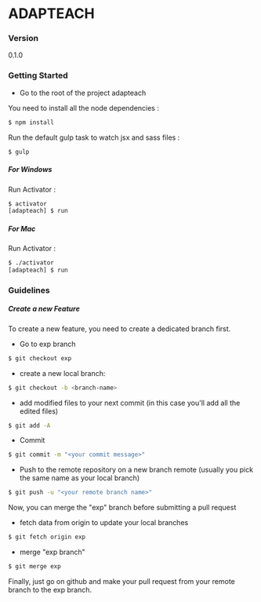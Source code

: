 # ADAPTEACH

### Version
0.1.0

### Getting Started

- Go to the root of the project adapteach

You need to install all the node dependencies :
```sh
$ npm install
```
Run the default gulp task to watch jsx and sass files :
```sh
$ gulp
```

##### For Windows
Run Activator :
```sh
$ activator
[adapteach] $ run
```
##### For Mac
Run Activator :
```sh
$ ./activator
[adapteach] $ run
```

### Guidelines

##### Create a new Feature

To create a new feature, you need to create a dedicated branch first.
- Go to exp branch
```sh
$ git checkout exp
```
- create a new local branch:
```sh
$ git checkout -b <branch-name>
```
- add modified files to your next commit (in this case you'll add all the edited files)
```sh
$ git add -A
```
- Commit
```sh
$ git commit -m "<your commit message>"
```
- Push to the remote repository on a new branch remote (usually you pick the same name as your local branch)
```sh
$ git push -u "<your remote branch name>"
```

Now, you can merge the "exp" branch before submitting a pull request

- fetch data from origin to update your local branches
```sh
$ git fetch origin exp
```
- merge "exp branch"
```sh
$ git merge exp
```

Finally, just go on github and make your pull request from your remote branch to the exp branch.